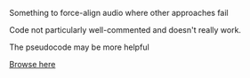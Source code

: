 Something to force-align audio where other approaches fail

Code not particularly well-commented and doesn't really work.

The pseudocode may be more helpful

[Browse here](https://code.google.com/p/fftphasealigner/source/browse/#svn%2Ftrunk)